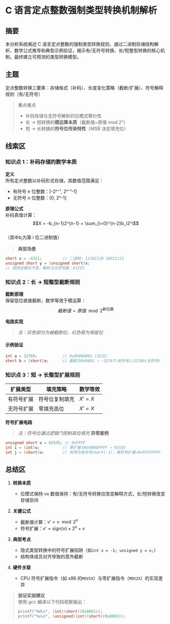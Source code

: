 # C 语言定点整数强制类型转换机制解析

## 摘要

本分析系统阐述 C 语言定点整数的强制类型转换规则，通过二进制存储结构解析、数学公式推导和典型示例验证，揭示有/无符号转换、长/短整型转换的核心机制，最终建立可预测的类型转换模型。

## 主题

定点整数转换三要素：存储格式（补码）、长度变化策略（截断/扩展）、符号解释规则（有/无符号）

> 重点难点
>
> - 补码存储与无符号解析的位模式等价性
> - 长 → 短转换的**模运算本质**（截断值=原值 mod 2ⁿ）
> - 短 → 长转换的**符号位传染特性**（MSB 决定填充位）

## 线索区

### 知识点 1：补码存储的数学本质

**定义**  
所有定点整数以补码形式存储，其数值范围满足：

- 有符号 n 位整数：[-2ⁿ⁻¹, 2ⁿ⁻¹-1]
- 无符号 n 位整数：[0, 2ⁿ-1]

**原理公式**  
补码真值计算：  
$$X = -b_{n-1}2^{n-1} + \sum_{i=0}^{n-2}b_i2^i$$  
（其中$b_i$为第 i 位二进制值）

> **典型场景**

```c
short x = -4321;         // 二进制: 11101110 10011111
unsigned short y = (unsigned short)x;
// 保持位模式不变，解析为无符号数：61215
```

### 知识点 2：长 → 短整型截断规则

**截断原理**  
保留低位直接截断，数学等效于模运算：
$$截断值 = 原值 \mod 2^{\text{新位数}}$$

**电路实现**  

> _注：灰色部分为被截断位，红色框为保留位_

#### **示例验证**

```c
int a = 32769;           // 0x00008001 (32位)
short b = (short)a;      // 截断为0x8001 → -32767(有符号)/32769(无符号)
```

### 知识点 3：短 → 长整型扩展规则

| 扩展类型   | 填充策略       | 数学等效 |
| ---------- | -------------- | -------- |
| 有符号扩展 | 符号位复制填充 | $X' = X$ |
| 无符号扩展 | 零填充高位     | $X' = X$ |

**符号扩展电路**  

> _注：符号位通过逻辑门控制高位填充_
> **异常案例**

```c
unsigned short u = 65535; // 0xFFFF
int i = (int)u;          // 零扩展为0x0000FFFF → 65535
int j = (short)u;        // 先转为有符号short(-1)，再符号扩展→0xFFFFFFFF
```

## 总结区

1. **转换本质**

   - 位模式保持 vs 数值保持：有/无符号转换仅改变解释方式，长/短转换改变存储空间

2. **关键公式**

   - 截断值计算：$v' = v \mod 2^{n}$
   - 符号扩展：$v' = \text{sign}(v) \times 2^{n} + v$

3. **典型考点**

   - 隐式类型转换中的符号扩展陷阱（如`int x = -1; unsigned y = x;`）
   - 结构体成员对齐导致的意外截断

4. **硬件关联**
   - CPU 符号扩展指令（如 x86 的`MOVSX`）与零扩展指令（`MOVZX`）的实现差异

> **验证实验建议**  
> 使用 gcc 编译以下代码观察输出：
>
> ```c
> printf("%d\n", (int)(short)(0x8001));
> printf("%u\n", (unsigned)(int)(short)(0x8001));
> ```
